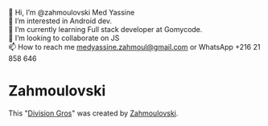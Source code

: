 👋 Hi, I’m @zahmoulovski Med Yassine<br>
👀 I’m interested in Android dev.<br>
🌱 I’m currently learning Full stack developer at Gomycode.<br>
💞️ I’m looking to collaborate on JS<br>
📫 How to reach me medyassine.zahmoul@gmail.com or WhatsApp +216 21 858 646<br>

# Zahmoulovski

This "[Division Gros](https://divisiongros.com/)" was created by [Zahmoulovski](https://github.com/zahmoulovski/).
